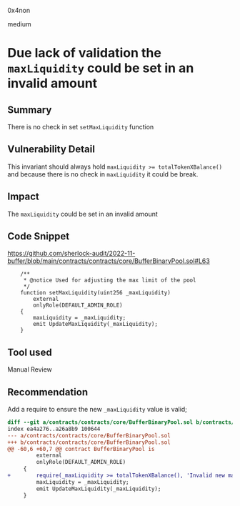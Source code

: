 0x4non

medium

# Due lack of validation the `maxLiquidity` could be set in an invalid amount

## Summary
There is no check in set `setMaxLiquidity` function

## Vulnerability Detail
This invariant should always hold `maxLiquidity >= totalTokenXBalance()` and because there is no check in `maxLiquidity` it could be break.

## Impact
The `maxLiquidity` could be set in an invalid amount

## Code Snippet
https://github.com/sherlock-audit/2022-11-buffer/blob/main/contracts/contracts/core/BufferBinaryPool.sol#L63
```solidity
    /**
     * @notice Used for adjusting the max limit of the pool
     */
    function setMaxLiquidity(uint256 _maxLiquidity)
        external
        onlyRole(DEFAULT_ADMIN_ROLE)
    {
        maxLiquidity = _maxLiquidity;
        emit UpdateMaxLiquidity(_maxLiquidity);
    }
```

## Tool used
Manual Review

## Recommendation
Add a require to ensure the new `_maxLiquidity` value is valid;

```diff
diff --git a/contracts/contracts/core/BufferBinaryPool.sol b/contracts/contracts/core/BufferBinaryPool.sol
index ea4a276..a26a8b9 100644
--- a/contracts/contracts/core/BufferBinaryPool.sol
+++ b/contracts/contracts/core/BufferBinaryPool.sol
@@ -60,6 +60,7 @@ contract BufferBinaryPool is
         external
         onlyRole(DEFAULT_ADMIN_ROLE)
     {
+        require(_maxLiquidity >= totalTokenXBalance(), 'Invalid new maxLiquidity');
         maxLiquidity = _maxLiquidity;
         emit UpdateMaxLiquidity(_maxLiquidity);
     }
```